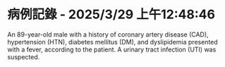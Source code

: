 # 病例記錄 - 2025/3/29 上午12:48:46

An 89-year-old male with a history of coronary artery disease (CAD), hypertension (HTN), diabetes mellitus (DM), and dyslipidemia presented with a fever, according to the patient. A urinary tract infection (UTI) was suspected.
